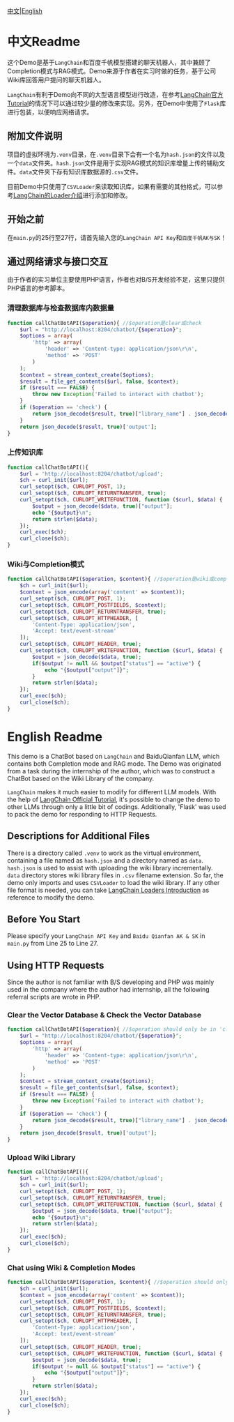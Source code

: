 [中文](#zh)|[English](#en)
<p id="zh"></p>

# 中文Readme
这个Demo是基于`LangChain`和百度千帆模型搭建的聊天机器人，其中兼顾了Completion模式与RAG模式。Demo来源于作者在实习时做的任务，基于公司Wiki库回答用户提问的聊天机器人。

`LangChain`有利于Demo向不同的大型语言模型进行改造，在参考[LangChain官方Tutorial](https://python.langchain.com/v0.2/docs/tutorials/retrievers/)的情况下可以通过较少量的修改来实现。另外，在Demo中使用了`Flask`库进行包装，以便响应网络请求。

## 附加文件说明
项目的虚拟环境为`.venv`目录，在`.venv`目录下会有一个名为`hash.json`的文件以及一个`data`文件夹。`hash.json`文件是用于实现RAG模式的知识库增量上传的辅助文件。`data`文件夹下存有知识库数据源的`.csv`文件。

目前Demo中只使用了`CSVLoader`来读取知识库，如果有需要的其他格式，可以参考[LangChain的Loader介绍](https://python.langchain.com/v0.2/docs/how_to/#document-loaders)进行添加和修改。
## 开始之前
在`main.py`的25行至27行，请首先输入您的`LangChain API Key`和`百度千帆AK与SK`！
## 通过网络请求与接口交互
由于作者的实习单位主要使用PHP语言，作者也对B/S开发经验不足，这里只提供PHP语言的参考脚本。
### 清理数据库与检查数据库内数据量
```php
function callChatBotAPI($operation){ //$operation是clear或check
    $url = "http://localhost:8204/chatbot/{$operation}";
    $options = array(
        'http' => array(
            'header' => 'Content-type: application/json\r\n',
            'method' => 'POST'
        )
    );
    $context = stream_context_create($options);
    $result = file_get_contents($url, false, $context);
    if ($result === FALSE) {
        throw new Exception('Failed to interact with chatbot');
    }
    if ($operation == 'check') {
        return json_decode($result, true)["library_name"] . json_decode($result, true)["library_count"];
    }
    return json_decode($result, true)['output'];
}
```

### 上传知识库
```php
function callChatBotAPI(){
    $url = 'http://localhost:8204/chatbot/upload';
    $ch = curl_init($url);
    curl_setopt($ch, CURLOPT_POST, 1);
    curl_setopt($ch, CURLOPT_RETURNTRANSFER, true);
    curl_setopt($ch, CURLOPT_WRITEFUNCTION, function ($curl, $data) {
        $output = json_decode($data, true)["output"];
        echo "{$output}\n";
        return strlen($data);
    });
    curl_exec($ch);
    curl_close($ch);
}
```

### Wiki与Completion模式
```php
function callChatBotAPI($operation, $content){ //$operation是wiki或completion
    $ch = curl_init($url);
    $context = json_encode(array('content' => $content));
    curl_setopt($ch, CURLOPT_POST, 1);
    curl_setopt($ch, CURLOPT_POSTFIELDS, $context);
    curl_setopt($ch, CURLOPT_RETURNTRANSFER, true);
    curl_setopt($ch, CURLOPT_HTTPHEADER, [
        'Content-Type: application/json',
        'Accept: text/event-stream'
    ]);
    curl_setopt($ch, CURLOPT_HEADER, true);
    curl_setopt($ch, CURLOPT_WRITEFUNCTION, function ($curl, $data) {
        $output = json_decode($data, true);
        if($output != null && $output["status"] == "active") {
            echo "{$output["output"]}";
        }
        return strlen($data);
    });
    curl_exec($ch);
    curl_close($ch);
}
```

<p id="en"></p>

# English Readme
This demo is a ChatBot based on `LangChain` and BaiduQianfan LLM, which contains both Completion mode and RAG mode. The Demo was originated from a task during the internship of the author, which was to construct a ChatBot based on the Wiki Library of the company. 

`LangChain` makes it much easier to modify for different LLM models. With the help of [LangChain Official Tutorial](https://python.langchain.com/v0.2/docs/tutorials/retrievers/), it's possible to change the demo to other LLMs through only a little bit of codings. Additionally, 'Flask' was used to pack the demo for responding to HTTP Requests. 

## Descriptions for Additional Files
There is a directory called `.venv` to work as the virtual environment, containing a file named as `hash.json` and a directory named as `data`. `hash.json` is used to assist with uploading the wiki library incrementally. `data` directory stores wiki library files in `.csv` filename extension. 
So far, the demo only imports and uses `CSVLoader` to load the wiki library. If any other file format is needed, you can take [LangChain Loaders Introduction](https://python.langchain.com/v0.2/docs/how_to/#document-loaders) as reference to modify the demo. 

## Before You Start
Please specify your `LangChain API Key` and `Baidu Qianfan AK & SK` in `main.py` from Line 25 to Line 27. 

## Using HTTP Requests
Since the author is not familiar with B/S developing and PHP was mainly used in the company where the author had internship, all the following referral scripts are wrote in PHP. 
### Clear the Vector Database & Check the Vector Database
```php
function callChatBotAPI($operation){ //$operation should only be in 'clear' or 'check'
    $url = "http://localhost:8204/chatbot/{$operation}";
    $options = array(
        'http' => array(
            'header' => 'Content-type: application/json\r\n',
            'method' => 'POST'
        )
    );
    $context = stream_context_create($options);
    $result = file_get_contents($url, false, $context);
    if ($result === FALSE) {
        throw new Exception('Failed to interact with chatbot');
    }
    if ($operation == 'check') {
        return json_decode($result, true)["library_name"] . json_decode($result, true)["library_count"];
    }
    return json_decode($result, true)['output'];
}
```

### Upload Wiki Library
```php
function callChatBotAPI(){
    $url = 'http://localhost:8204/chatbot/upload';
    $ch = curl_init($url);
    curl_setopt($ch, CURLOPT_POST, 1);
    curl_setopt($ch, CURLOPT_RETURNTRANSFER, true);
    curl_setopt($ch, CURLOPT_WRITEFUNCTION, function ($curl, $data) {
        $output = json_decode($data, true)["output"];
        echo "{$output}\n";
        return strlen($data);
    });
    curl_exec($ch);
    curl_close($ch);
}
```

### Chat using Wiki & Completion Modes
```php
function callChatBotAPI($operation, $content){ //$operation should only be in 'wiki' or 'completion'
    $ch = curl_init($url);
    $context = json_encode(array('content' => $content));
    curl_setopt($ch, CURLOPT_POST, 1);
    curl_setopt($ch, CURLOPT_POSTFIELDS, $context);
    curl_setopt($ch, CURLOPT_RETURNTRANSFER, true);
    curl_setopt($ch, CURLOPT_HTTPHEADER, [
        'Content-Type: application/json',
        'Accept: text/event-stream'
    ]);
    curl_setopt($ch, CURLOPT_HEADER, true);
    curl_setopt($ch, CURLOPT_WRITEFUNCTION, function ($curl, $data) {
        $output = json_decode($data, true);
        if($output != null && $output["status"] == "active") {
            echo "{$output["output"]}";
        }
        return strlen($data);
    });
    curl_exec($ch);
    curl_close($ch);
}
```
